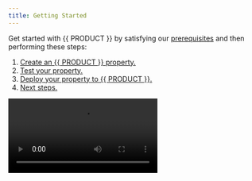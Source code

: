 ```yaml
---
title: Getting Started
---
```


Get started with {{ PRODUCT }} by satisfying our [prerequisites](#prerequisites) and then performing these steps:

1.  [Create an {{ PRODUCT }} property.](#create-property)
2.  [Test your property.](#testing-locally)
3.  [Deploy your property to {{ PRODUCT }}.](#deploy-property)
4.  [Next steps.](#next-steps)

<Video src="https://youtu.be/kCGBgzkaOJ0" />

## Quick Start {/* quick-start */}

If you already have [Node.js v{{ NODE_VERSION }}](/guides/install_nodejs) and an [{{ PRODUCT }} account](#account-creation), then you can use a single command to:

- Install the {{ PRODUCT }} CLI.
- Create an {{ PRODUCT }} property for your website.
- Deploy a property to {{ PRODUCT }}.

<Callout type="tip">

An alternative approach is to perform each of the above tasks individually.

[Learn more.](#prerequisites)

</Callout>

Run one of the following commands from the root directory of your web application or website:

- **Origin:** Run this command if you have web servers that will serve as the origin.
- **Framework:** Run this command to render your web app within our cloud through {{ PRODUCT_PLATFORM }}.

<Callout type="info">

Replace `<PROPERTY>` with the name for this configuration. If you are also setting `<DOMAIN>`, then you should replace it with your website's domain or IP address.

</Callout>

<SnippetGroup>

```bash tabLabel="Origin"
  npx {{ PACKAGE_NAME }}/cli@{{ PACKAGE_VERSION }} init \
	--name <PROPERTY> \
	--environment default \
	--origin <DOMAIN> \
	--deploy
```

```bash tabLabel="Framework"
  npx {{ PACKAGE_NAME }}/cli@{{ PACKAGE_VERSION }}init \
        --name <PROPERTY> \
        --environment default \
        --deploy
```

</SnippetGroup>

You are now ready to optimize and secure the delivery of your website.
[Learn more.](#next-steps)

## Prerequisites {/* prerequisites */}

{{ PRODUCT }} requires:

- [Node.js v{{ NODE_VERSION }}](/guides/install_nodejs)
- npm or yarn package manager

  <Callout type="info">

  npm is installed with Node.js, while yarn requires a separate installation.

  </Callout>

- {{ PRODUCT }} CLI
- {{ PRODUCT }} account

### {{ PRODUCT }} CLI Installation {/* cli-installation */}

Use the [{{ PRODUCT }} CLI](/guides/develop/cli) to build, test, and deploy your website to {{ PRODUCT }}. Install it through either npm or yarn.

<SnippetGroup>

```bash tabLabel="npm"
npm i -g {{ PACKAGE_NAME }}/cli@{{ PACKAGE_VERSION }}
```

```bash tabLabel="Yarn"
yarn global add {{ PACKAGE_NAME }}/cli@{{ PACKAGE_VERSION }}
```

</SnippetGroup>

### {{ PRODUCT }} Account Creation {/* account-creation */}

Signing up for an {{ PRODUCT }} account is free and quick.

1.  [Sign up now by either:]({{ APP_URL }}/signup)

    - Manually creating an account.
      1.  Provide your name, email (user name), and a password. Click **Create Account**.
      2.  Check your email for confirmation instructions. Click **CONFIRM MY ACCOUNT** to load the {{ PRODUCT }} Developer console.
    - Using your existing Github or Google account. You will need to log in to Github or Google and then authorize linking Edgio to your account.

2.  Click **Accept** to accept our terms of service and privacy policy.

## Step 1: Create an {{ PRODUCT }} Property {/* create-property */}

Each website that will run behind {{ PRODUCT }} requires an {{ PRODUCT }} property. A property determines how {{ PRODUCT }} will process your website's traffic.

1.  From the {{ PRODUCT }} Developer console, set the **What is your website's URL?** option to your website's URL and then click **Launch my site**.

    <Callout type="info">

    If you have previously created a site, you will need to click **+ New Site**, provide your website's URL, and then click **Create my site**.

    </Callout>

2.  From the command line or terminal, navigate to a directory where project files will be stored.

    <Callout type="tip">

    If possible, try to use your website's root directory.

    </Callout>

3.  Run one of the following commands:

    - **Origin:** Run this command if you have web servers that will serve as the origin.
    - **Framework:** Run this command to render your web apps within our cloud through {{ PRODUCT_PLATFORM }}.

    <Callout type="info">

    Replace `<PROPERTY>` with the domain defined in step 1. If you are also setting `<DOMAIN>`, then you should replace it with your website's domain or IP address.

    </Callout>

    <SnippetGroup>

    ```bash tabLabel="Origin"
      {{ FULL_CLI_NAME }} init --name <PROPERTY> \
        --environment production \
        --origin <DOMAIN>
    ```

    ```bash tabLabel="Framework"
      {{ FULL_CLI_NAME }} init --name <PROPERTY> \
        --environment production
    ```

    </SnippetGroup>

4.  When prompted, confirm the selection of `Use the current directory` by pressing the `ENTER` key.
5.  When prompted, select either the `npm` or `yarn` package manager and then press the `ENTER` key.

## Step 2: Testing Locally {/* testing-locally */}

You may run {{ PRODUCT }} in local development mode to preview your website on your local machine prior to deployment. Local development mode allows for rapid development by allowing you to quickly test changes prior to deployment.

1.  From the command line or terminal, type `{{ FULL_CLI_NAME }} dev`.
2.  Preview your website by loading `https://127.0.0.1:3000` from within your preferred web browser.

## Step 3: Deploying Your Property {/* deploy-property */}

Run the following command from your property's root directory to deploy it to {{ PRODUCT }}:

```bash
{{ FULL_CLI_NAME }} deploy
```

## Next Steps {/* next-steps */}

Once you have successfully deployed your property to {{ PRODUCT }}, our CLI provides the following URLs:

- **{{ PRODUCT }} Developer Console:** View detailed information about this deployment, including its edge link and permalink, from within the {{ PORTAL }}.
- **Permalink:** Preview your website behind {{ PRODUCT }} without edge caching. Bypassing our cache will affect performance.

- **Edge:** Preview your website behind {{ PRODUCT }} and gain performance insights through our [DevTools](/guides/performance/observability/devtools).

You are now ready to set up:

- [Performance.](/guides/performance/getting_started) Learn how to:
  - Optimize website performance through our CDN-as-code approach to [caching](/guides/performance/getting_started#configure-caching), [routing](/guides/performance/cdn_as_code) your content, and [predictive prefetching](/guides/performance/prefetching).
  - Gain performance insights through which you can fine-tune your configuration through our [Observability](/guides/performance/observability/core_web_vitals) solution.
  - Speed up development by quickly iterating through different variations of your site through our [Traffic Splitting](/guides/performance/traffic_splitting) solution.
- [Security.](/guides/security) We automatically provide distributed denial-of-service (DDOS) protection to traffic that runs behind {{ PRODUCT }}. Apply additional protection to your web applications and APIs through our Web Application Firewall and {{ PRODUCT_SECURITY_ADVANCED_BOT }} solutions. {{ ACCOUNT_UPGRADE }}
- [Sites.](/guides/sites_frameworks/getting_started) If you are currently using a JavaScript framework, then you can improve your website's performance by using our serverless workers to quickly render server-side content in a scalable manner.
